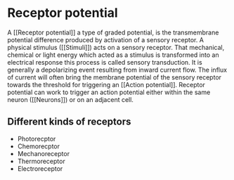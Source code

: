 # Receptor potential
A [[Receptor potential]] a type of graded potential, is the transmembrane potential difference produced by activation of a sensory receptor. A physical stimulus ([[Stimuli]]) acts on a sensory receptor.  That mechanical, chemical or light energy which acted as a stimulus is transformed into an electrical response this process is called sensory transduction. It is generally a depolarizing event resulting from inward current flow. The influx of current will often bring the membrane potential of the sensory receptor towards the threshold for triggering an [[Action potential]]. Receptor potential can work to trigger an action potential either within the same neuron ([[Neurons]]) or on an adjacent cell. 

## Different kinds of receptors
- Photorecptor 
- Chemorecptor
- Mechanoreceptor
- Thermoreceptor
- Electroreceptor 
